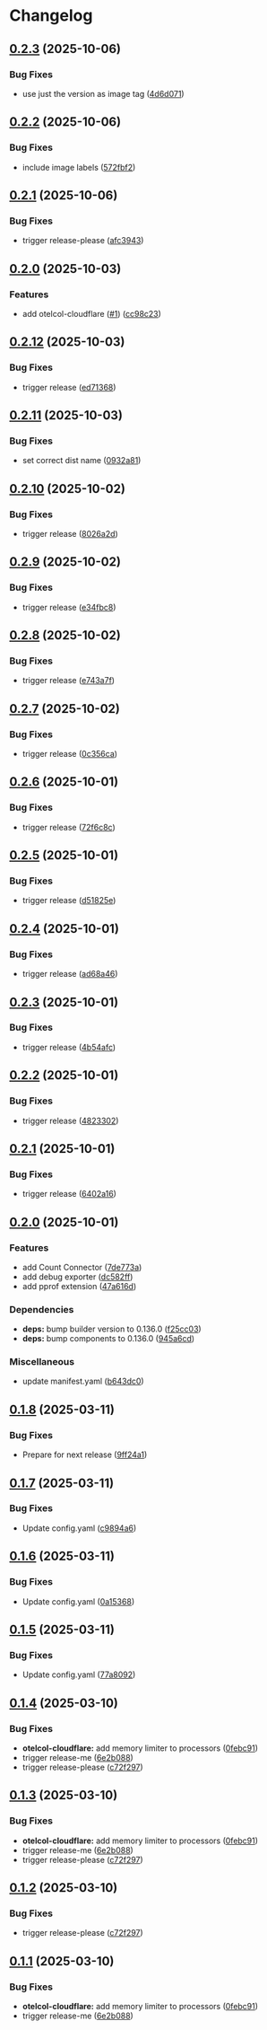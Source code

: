 # Changelog

## [0.2.3](https://github.com/topicusonderwijs/otel-collector-distributions/compare/otelcol-cloudflare-v0.2.2...otelcol-cloudflare-v0.2.3) (2025-10-06)


### Bug Fixes

* use just the version as image tag ([4d6d071](https://github.com/topicusonderwijs/otel-collector-distributions/commit/4d6d071ff3de9f2cbc88d7b5a0a8a1b4aac11e3d))

## [0.2.2](https://github.com/topicusonderwijs/otel-collector-distributions/compare/otelcol-cloudflare-v0.2.1...otelcol-cloudflare-v0.2.2) (2025-10-06)


### Bug Fixes

* include image labels ([572fbf2](https://github.com/topicusonderwijs/otel-collector-distributions/commit/572fbf2e75099931b78dca699f818da2fcace51b))

## [0.2.1](https://github.com/topicusonderwijs/otel-collector-distributions/compare/otelcol-cloudflare-v0.2.0...otelcol-cloudflare-v0.2.1) (2025-10-06)


### Bug Fixes

* trigger release-please ([afc3943](https://github.com/topicusonderwijs/otel-collector-distributions/commit/afc3943bc9d538b5a77af18b4ef1160596b7846f))

## [0.2.0](https://github.com/topicusonderwijs/otel-collector-distributions/compare/otelcol-cloudflare-v0.1.0...otelcol-cloudflare-v0.2.0) (2025-10-03)


### Features

* add otelcol-cloudflare ([#1](https://github.com/topicusonderwijs/otel-collector-distributions/issues/1)) ([cc98c23](https://github.com/topicusonderwijs/otel-collector-distributions/commit/cc98c23d77e785e9ee39893c68c41b7642b8091b))

## [0.2.12](https://github.com/sboschman/otel-collector-distributions/compare/otelcol-cloudflare-v0.2.11...otelcol-cloudflare-v0.2.12) (2025-10-03)


### Bug Fixes

* trigger release ([ed71368](https://github.com/sboschman/otel-collector-distributions/commit/ed71368f36eb425570a41a68180e6a22797e860e))

## [0.2.11](https://github.com/sboschman/otel-collector-distributions/compare/otelcol-cloudflare-v0.2.10...otelcol-cloudflare-v0.2.11) (2025-10-03)


### Bug Fixes

* set correct dist name ([0932a81](https://github.com/sboschman/otel-collector-distributions/commit/0932a81b5500c117831c21f33c7e91fc4e57c5f1))

## [0.2.10](https://github.com/sboschman/otel-collector-distributions/compare/otelcol-cloudflare-v0.2.9...otelcol-cloudflare-v0.2.10) (2025-10-02)


### Bug Fixes

* trigger release ([8026a2d](https://github.com/sboschman/otel-collector-distributions/commit/8026a2ddcb15eed11d0f27e39c0fd86a21296931))

## [0.2.9](https://github.com/sboschman/otel-collector-distributions/compare/otelcol-cloudflare-v0.2.8...otelcol-cloudflare-v0.2.9) (2025-10-02)


### Bug Fixes

* trigger release ([e34fbc8](https://github.com/sboschman/otel-collector-distributions/commit/e34fbc8c419cf24a424c6e64ff97e49ce670ffe2))

## [0.2.8](https://github.com/sboschman/otel-collector-distributions/compare/otelcol-cloudflare-v0.2.7...otelcol-cloudflare-v0.2.8) (2025-10-02)


### Bug Fixes

* trigger release ([e743a7f](https://github.com/sboschman/otel-collector-distributions/commit/e743a7f8f1bb2fc117a226665b7b5b9eddbaecaa))

## [0.2.7](https://github.com/sboschman/otel-collector-distributions/compare/otelcol-cloudflare-v0.2.6...otelcol-cloudflare-v0.2.7) (2025-10-02)


### Bug Fixes

* trigger release ([0c356ca](https://github.com/sboschman/otel-collector-distributions/commit/0c356ca263cd0911c93bab4b8a809b9742b4cd81))

## [0.2.6](https://github.com/sboschman/otel-collector-distributions/compare/otelcol-cloudflare-v0.2.5...otelcol-cloudflare-v0.2.6) (2025-10-01)


### Bug Fixes

* trigger release ([72f6c8c](https://github.com/sboschman/otel-collector-distributions/commit/72f6c8cf5a6fe6dba978a251f314a5f927ce7065))

## [0.2.5](https://github.com/sboschman/otel-collector-distributions/compare/otelcol-cloudflare-v0.2.4...otelcol-cloudflare-v0.2.5) (2025-10-01)


### Bug Fixes

* trigger release ([d51825e](https://github.com/sboschman/otel-collector-distributions/commit/d51825e31c71bb5cf5cfdf7a222b09a72622a610))

## [0.2.4](https://github.com/sboschman/otel-collector-distributions/compare/otelcol-cloudflare-v0.2.3...otelcol-cloudflare-v0.2.4) (2025-10-01)


### Bug Fixes

* trigger release ([ad68a46](https://github.com/sboschman/otel-collector-distributions/commit/ad68a46cc3231cb2fd31f22cfa4f2002972b14bc))

## [0.2.3](https://github.com/sboschman/otel-collector-distributions/compare/otelcol-cloudflare-v0.2.2...otelcol-cloudflare-v0.2.3) (2025-10-01)


### Bug Fixes

* trigger release ([4b54afc](https://github.com/sboschman/otel-collector-distributions/commit/4b54afc7620a58efc04747c68738ecd308896f68))

## [0.2.2](https://github.com/sboschman/otel-collector-distributions/compare/otelcol-cloudflare-v0.2.1...otelcol-cloudflare-v0.2.2) (2025-10-01)


### Bug Fixes

* trigger release ([4823302](https://github.com/sboschman/otel-collector-distributions/commit/48233027841ba945a2767bb779ccecf30bb874a4))

## [0.2.1](https://github.com/sboschman/otel-collector-distributions/compare/otelcol-cloudflare-v0.2.0...otelcol-cloudflare-v0.2.1) (2025-10-01)


### Bug Fixes

* trigger release ([6402a16](https://github.com/sboschman/otel-collector-distributions/commit/6402a1678432719cbb37381b1846d7fe87f55169))

## [0.2.0](https://github.com/sboschman/otel-collector-distributions/compare/otelcol-cloudflare-v0.1.8...otelcol-cloudflare-v0.2.0) (2025-10-01)


### Features

* add Count Connector ([7de773a](https://github.com/sboschman/otel-collector-distributions/commit/7de773a2fa03bfd85e444ccfde85bb7272617c02))
* add debug exporter ([dc582ff](https://github.com/sboschman/otel-collector-distributions/commit/dc582ff837b47ba0f55b35c74c6f02bd2b2eaba9))
* add pprof extension ([47a616d](https://github.com/sboschman/otel-collector-distributions/commit/47a616d73e63745a14ef83bd920cd2dbec7c3b38))


### Dependencies

* **deps:** bump builder version to 0.136.0 ([f25cc03](https://github.com/sboschman/otel-collector-distributions/commit/f25cc0369d2a063f7414a9f69a0bacd0ced89507))
* **deps:** bump components to 0.136.0 ([945a6cd](https://github.com/sboschman/otel-collector-distributions/commit/945a6cd723129b57aa3ec67f1dbf581c5d72c015))


### Miscellaneous

* update manifest.yaml ([b643dc0](https://github.com/sboschman/otel-collector-distributions/commit/b643dc0dbfaa45dbdd075b11b7d8d4f07e8e38c4))

## [0.1.8](https://github.com/sboschman/otel-collector-distributions/compare/otelcol-cloudflare-v0.1.7...otelcol-cloudflare-v0.1.8) (2025-03-11)


### Bug Fixes

* Prepare for next release ([9ff24a1](https://github.com/sboschman/otel-collector-distributions/commit/9ff24a115f2c600ffb63264e8e2d93434daeaa4a))

## [0.1.7](https://github.com/sboschman/otel-collector-distributions/compare/otelcol-cloudflare-v0.1.6...otelcol-cloudflare-v0.1.7) (2025-03-11)


### Bug Fixes

* Update config.yaml ([c9894a6](https://github.com/sboschman/otel-collector-distributions/commit/c9894a6ac26a33e67ab967e77562a739c0628621))

## [0.1.6](https://github.com/sboschman/otel-collector-distributions/compare/otelcol-cloudflare-v0.1.5...otelcol-cloudflare-v0.1.6) (2025-03-11)


### Bug Fixes

* Update config.yaml ([0a15368](https://github.com/sboschman/otel-collector-distributions/commit/0a15368892a7445ef66af208e45ec7d5f1787bb9))

## [0.1.5](https://github.com/sboschman/otel-collector-distributions/compare/otelcol-cloudflare-v0.1.4...otelcol-cloudflare-v0.1.5) (2025-03-11)


### Bug Fixes

* Update config.yaml ([77a8092](https://github.com/sboschman/otel-collector-distributions/commit/77a8092888b6414e9d0b4cd9ae9d170a100e7802))

## [0.1.4](https://github.com/sboschman/otel-collector-distributions/compare/otelcol-cloudflare-v0.1.3...otelcol-cloudflare-v0.1.4) (2025-03-10)


### Bug Fixes

* **otelcol-cloudflare:** add memory limiter to processors ([0febc91](https://github.com/sboschman/otel-collector-distributions/commit/0febc91733c4a7ab2c282eb8017cca5588a5bc4e))
* trigger release-me ([6e2b088](https://github.com/sboschman/otel-collector-distributions/commit/6e2b088e27774c3704a59e4c29ed9bc71f33f945))
* trigger release-please ([c72f297](https://github.com/sboschman/otel-collector-distributions/commit/c72f2972ea815f8d179616486012ad4d8edbb953))

## [0.1.3](https://github.com/sboschman/otel-collector-distributions/compare/otelcol-cloudflare-v0.1.2...otelcol-cloudflare-v0.1.3) (2025-03-10)


### Bug Fixes

* **otelcol-cloudflare:** add memory limiter to processors ([0febc91](https://github.com/sboschman/otel-collector-distributions/commit/0febc91733c4a7ab2c282eb8017cca5588a5bc4e))
* trigger release-me ([6e2b088](https://github.com/sboschman/otel-collector-distributions/commit/6e2b088e27774c3704a59e4c29ed9bc71f33f945))
* trigger release-please ([c72f297](https://github.com/sboschman/otel-collector-distributions/commit/c72f2972ea815f8d179616486012ad4d8edbb953))

## [0.1.2](https://github.com/sboschman/otel-collector-distributions/compare/otelcol-cloudflare-v0.1.1...otelcol-cloudflare-v0.1.2) (2025-03-10)


### Bug Fixes

* trigger release-please ([c72f297](https://github.com/sboschman/otel-collector-distributions/commit/c72f2972ea815f8d179616486012ad4d8edbb953))

## [0.1.1](https://github.com/sboschman/otel-collector-distributions/compare/otelcol-cloudflare-v0.1.0...otelcol-cloudflare-v0.1.1) (2025-03-10)


### Bug Fixes

* **otelcol-cloudflare:** add memory limiter to processors ([0febc91](https://github.com/sboschman/otel-collector-distributions/commit/0febc91733c4a7ab2c282eb8017cca5588a5bc4e))
* trigger release-me ([6e2b088](https://github.com/sboschman/otel-collector-distributions/commit/6e2b088e27774c3704a59e4c29ed9bc71f33f945))
